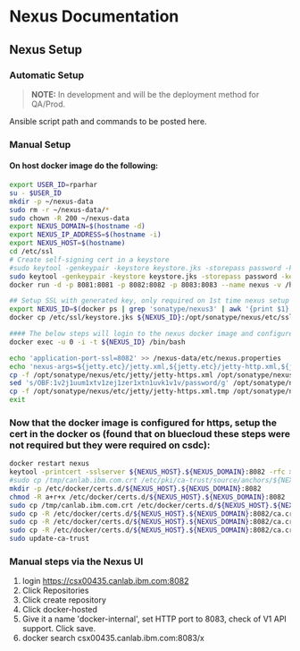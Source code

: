# Nexus Documentation

## Nexus Setup

### Automatic Setup
> **NOTE:** In development and will be the deployment method for QA/Prod.

Ansible script path and commands to be posted here.

### Manual Setup

#### On host docker image do the following:
```bash
export USER_ID=rparhar
su - $USER_ID
mkdir -p ~/nexus-data
sudo rm -r ~/nexus-data/*
sudo chown -R 200 ~/nexus-data
export NEXUS_DOMAIN=$(hostname -d)
export NEXUS_IP_ADDRESS=$(hostname -i)
export NEXUS_HOST=$(hostname)
cd /etc/ssl
# Create self-signing cert in a keystore
#sudo keytool -genkeypair -keystore keystore.jks -storepass password -keypass password -alias jetty -keyalg RSA -keysize 2048 -validity 5000 -dname "CN=${NEXUS_HOST}.${NEXUS_DOMAIN}, OU=Example, O=Sonatype, L=Unspecified, ST=Unspecified, C=US" -ext "SAN=DNS:${NEXUS_HOST}.${NEXUS_DOMAIN},IP:${NEXUS_IP_ADDRESS}" -ext "BC=ca:true"
sudo keytool -genkeypair -keystore keystore.jks -storepass password -keypass password -alias jetty -keyalg RSA -keysize 2048 -validity 5000 -dname "CN=${NEXUS_HOST}, OU=Example, O=Sonatype, L=Unspecified, ST=Unspecified, C=US" -ext "SAN=DNS:${NEXUS_HOST},IP:${NEXUS_IP_ADDRESS}" -ext "BC=ca:true"
docker run -d -p 8081:8081 -p 8082:8082 -p 8083:8083 --name nexus -v /home/${USER}/nexus-data/:/nexus-data sonatype/nexus3

## Setup SSL with generated key, only required on 1st time nexus setup config
export NEXUS_ID=$(docker ps | grep 'sonatype/nexus3' | awk '{print $1}')
docker cp /etc/ssl/keystore.jks ${NEXUS_ID}:/opt/sonatype/nexus/etc/ssl

#### The below steps will login to the nexus docker image and configure https:
docker exec -u 0 -i -t ${NEXUS_ID} /bin/bash

echo 'application-port-ssl=8082' >> /nexus-data/etc/nexus.properties
echo 'nexus-args=${jetty.etc}/jetty.xml,${jetty.etc}/jetty-http.xml,${jetty.etc}/jetty-https.xml,${jetty.etc}/jetty-requestlog.xml' >> /nexus-data/etc/nexus.properties
cp -f /opt/sonatype/nexus/etc/jetty/jetty-https.xml /opt/sonatype/nexus/etc/jetty/jetty-https.xml.bak
sed 's/OBF:1v2j1uum1xtv1zej1zer1xtn1uvk1v1v/password/g' /opt/sonatype/nexus/etc/jetty/jetty-https.xml > /opt/sonatype/nexus/etc/jetty/jetty-https.xml.tmp
cp -f /opt/sonatype/nexus/etc/jetty/jetty-https.xml.tmp /opt/sonatype/nexus/etc/jetty/jetty-https.xml
exit
```

### Now that the docker image is configured for https, setup the cert in the docker os (found that on bluecloud these steps were not required but they were required on csdc):
```bash
docker restart nexus
keytool -printcert -sslserver ${NEXUS_HOST}.${NEXUS_DOMAIN}:8082 -rfc > /tmp/canlab.ibm.com.crt
#sudo cp /tmp/canlab.ibm.com.crt /etc/pki/ca-trust/source/anchors/${NEXUS_HOST}.${NEXUS_DOMAIN}.crt
mkdir -p /etc/docker/certs.d/${NEXUS_HOST}.${NEXUS_DOMAIN}:8082
chmod -R a+r+x /etc/docker/certs.d/${NEXUS_HOST}.${NEXUS_DOMAIN}:8082
sudo cp /tmp/canlab.ibm.com.crt /etc/docker/certs.d/${NEXUS_HOST}.${NEXUS_DOMAIN}:8082/ca.crt
sudo cp -R /etc/docker/certs.d/${NEXUS_HOST}.${NEXUS_DOMAIN}:8082/ca.crt /etc/docker/certs.d/${NEXUS_HOST}.${NEXUS_DOMAIN}:8083/ca.crt
sudo cp -R /etc/docker/certs.d/${NEXUS_HOST}.${NEXUS_DOMAIN}:8082/ca.crt /etc/docker/certs.d/${NEXUS_IP_ADDRESS}:8082/ca.crt
sudo cp -R /etc/docker/certs.d/${NEXUS_HOST}.${NEXUS_DOMAIN}:8082/ca.crt /etc/docker/certs.d/${NEXUS_IP_ADDRESS}:8083/ca.crt
sudo update-ca-trust
```

### Manual steps via the Nexus UI

1. login https://csx00435.canlab.ibm.com:8082
2. Click Repositories
3. Click create repository
4. Click docker-hosted
5. Give it a name 'docker-internal', set HTTP port to 8083, check of V1 API support. Click save.
6. docker search csx00435.canlab.ibm.com:8083/x
